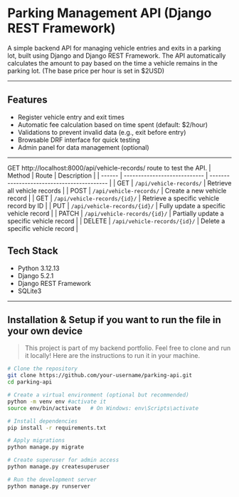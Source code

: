 # Parking Management API (Django REST Framework)

A simple backend API for managing vehicle entries and exits in a parking lot, built using Django and Django REST Framework. The API automatically calculates the amount to pay based on the time a vehicle remains in the parking lot. (The base price per hour is set in $2USD)

---

## Features

- Register vehicle entry and exit times
- Automatic fee calculation based on time spent (default: $2/hour)
- Validations to prevent invalid data (e.g., exit before entry)
- Browsable DRF interface for quick testing
- Admin panel for data management (optional)

---
GET http://localhost:8000/api/vehicle-records/ route to test the API.
| Method | Route                        | Description                                |
| ------ | ---------------------------- | ------------------------------------------ |
| GET    | `/api/vehicle-records/`      | Retrieve all vehicle records               |
| POST   | `/api/vehicle-records/`      | Create a new vehicle record                |
| GET    | `/api/vehicle-records/{id}/` | Retrieve a specific vehicle record by ID   |
| PUT    | `/api/vehicle-records/{id}/` | Fully update a specific vehicle record     |
| PATCH  | `/api/vehicle-records/{id}/` | Partially update a specific vehicle record |
| DELETE | `/api/vehicle-records/{id}/` | Delete a specific vehicle record           |

## Tech Stack

- Python 3.12.13
- Django 5.2.1
- Django REST Framework
- SQLite3

---

## Installation & Setup if you want to run the file in your own device
 

 >  This project is part of my backend portfolio. Feel free to clone and run it locally! Here are the instructions to run it in your machine. 

```bash
# Clone the repository
git clone https://github.com/your-username/parking-api.git
cd parking-api

# Create a virtual environment (optional but recommended)
python -m venv env #activate it 
source env/bin/activate   # On Windows: env\Scripts\activate

# Install dependencies
pip install -r requirements.txt

# Apply migrations
python manage.py migrate

# Create superuser for admin access
python manage.py createsuperuser

# Run the development server
python manage.py runserver

